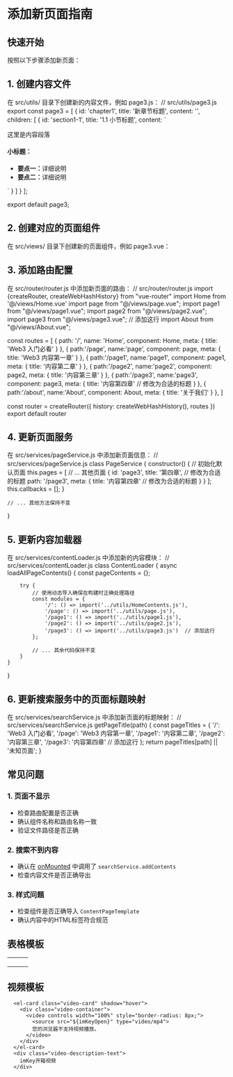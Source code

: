# 添加新页面指南

## 快速开始

按照以下步骤添加新页面：
## 1. 创建内容文件
   在 src/utils/ 目录下创建新的内容文件，例如 page3.js：
   // src/utils/page3.js
   export const page3 = [
   {
   id: 'chapter1',
   title: '新章节标题',
   content: '',
   children: [
   {
   id: 'section1-1',
   title: '1.1 小节标题',
   content: `
   <p>这里是内容段落</p>
   <h4>小标题：</h4>
   <ul>
   <li><strong>要点一：</strong>详细说明</li>
   <li><strong>要点二：</strong>详细说明</li>
   </ul>
   `
   }
   ]
   }
   ];

export default page3;
## 2. 创建对应的页面组件
   在 src/views/ 目录下创建新的页面组件，例如 page3.vue：
<!-- src/views/page3.vue -->
<template>
  <ContentPageTemplate :content-data="pageContents" />
</template>

<script>
// import pageContents from '@/utils/page3.js'
import ContentPageTemplate from '@/components/ContentPageTemplate.vue'

export default {
  name: 'page3',
  components: {
    ContentPageTemplate
  },
  setup() {
    return {
      pageContents
    }
  }
}
</script>

<style scoped>
</style>

## 3. 添加路由配置
   在 src/router/router.js 中添加新页面的路由：
   // src/router/router.js
   import {createRouter, createWebHashHistory} from "vue-router"
   import Home from '@/views/Home.vue'
   import page from "@/views/page.vue";
   import page1 from "@/views/page1.vue";
   import page2 from "@/views/page2.vue";
   import page3 from "@/views/page3.vue"; // 添加这行
   import About from "@/views/About.vue";

const routes = [
{
path: '/',
name: 'Home',
component: Home,
meta: {
title: 'Web3 入门必看'
}
},
{
path:'/page',
name:'page',
component: page,
meta: {
title: 'Web3 内容第一章'
}
},
{
path:'/page1',
name:'page1',
component: page1,
meta: {
title: '内容第二章'
}
},
{
path:'/page2',
name:'page2',
component: page2,
meta: {
title: '内容第三章'
}
},
{
path:'/page3',
name:'page3',
component: page3,
meta: {
title: '内容第四章'  // 修改为合适的标题
}
},
{
path:'/about',
name:'About',
component: About,
meta: {
title: '关于我们'
}
},
]

const router = createRouter({
history: createWebHashHistory(),
routes
})
export default router

## 4. 更新页面服务
   在 src/services/pageService.js 中添加新页面信息：
   // src/services/pageService.js
   class PageService {
   constructor() {
   // 初始化默认页面
   this.pages = [
   // ... 其他页面
   {
   id: 'page3',
   title: '第四章',  // 修改为合适的标题
   path: '/page3',
   meta: {
   title: '内容第四章'  // 修改为合适的标题
   }
   }
   ];
   this.callbacks = [];
   }

    // ... 其他方法保持不变
}

## 5. 更新内容加载器
   在 src/services/contentLoader.js 中添加新的内容模块：
   // src/services/contentLoader.js
   class ContentLoader {
   async loadAllPageContents() {
   const pageContents = {};

        try {
            // 使用动态导入确保在构建时正确处理路径
            const modules = {
                '/': () => import('../utils/HomeContents.js'),
                '/page': () => import('../utils/page.js'),
                '/page1': () => import('../utils/page1.js'),
                '/page2': () => import('../utils/page2.js'),
                '/page3': () => import('../utils/page3.js')  // 添加这行
            };
            
            // ... 其余代码保持不变
        }
    }
}

## 6. 更新搜索服务中的页面标题映射
   在 src/services/searchService.js 中添加新页面的标题映射：
   // src/services/searchService.js
   getPageTitle(path) {
   const pageTitles = {
   '/': 'Web3 入门必看',
   '/page': 'Web3 内容第一章',
   '/page1': '内容第二章',
   '/page2': '内容第三章',
   '/page3': '内容第四章'  // 添加这行
   };
   return pageTitles[path] || '未知页面';
   }



## 常见问题

### 1. 页面不显示
- 检查路由配置是否正确
- 确认组件名称和路由名称一致
- 验证文件路径是否正确

### 2. 搜索不到内容
- 确认在 [onMounted](file://D:\web3_home\node_modules\@vue\runtime-core\dist\runtime-core.d.ts#L727-L727) 中调用了 `searchService.addContents`
- 检查内容文件是否正确导出

### 3. 样式问题
- 检查组件是否正确导入 `ContentPageTemplate`
- 确认内容中的HTML标签符合规范


## 表格模板
<div class="table-container">
<table class="table product-table">
<tr>
<th></th>
</tr>
<tr>
<td></td>
<td></td>
<td></td>
</tr>
<tr>
<td></td>
<td></td>
</tr>
</table>
</div>

## 视频模板

  <!-- Element Plus 视频卡片 -->
      <el-card class="video-card" shadow="hover">
        <div class="video-container">
          <video controls width="100%" style="border-radius: 8px;">
            <source src="${imKeyOpen}" type="video/mp4">
            您的浏览器不支持视频播放。
          </video>
        </div>
      </el-card>
      <div class="video-description-text">
        imKey开箱视频
      </div>